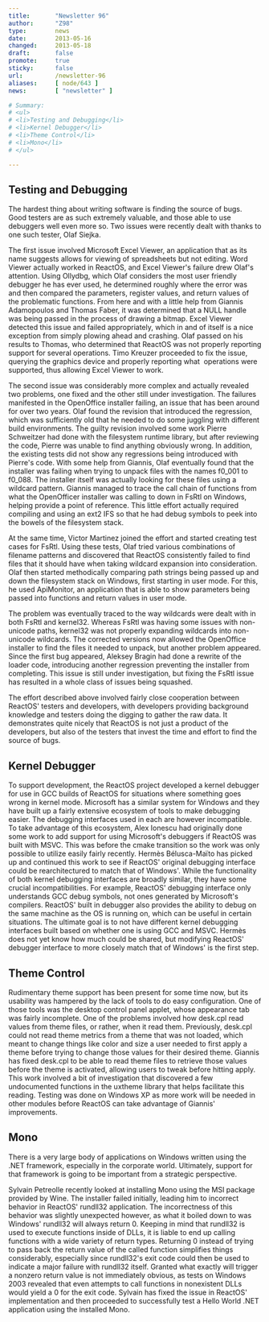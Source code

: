 ```yaml
---
title:       "Newsletter 96"
author:      "Z98"
type:        news
date:        2013-05-16
changed:     2013-05-18
draft:       false
promote:     true
sticky:      false
url:         /newsletter-96
aliases:     [ node/643 ]
news:        [ "newsletter" ]

# Summary:
# <ul>
# <li>Testing and Debugging</li>
# <li>Kernel Debugger</li>
# <li>Theme Control</li>
# <li>Mono</li>
# </ul>

---
```

<h2>Testing and Debugging</h2>
<p>The hardest thing about writing software is finding the source of bugs. Good testers are as such extremely valuable, and those able to use debuggers well even more so. Two issues were recently dealt with thanks to one such tester, Olaf Siejka.</p>
<p>The first issue involved Microsoft Excel Viewer, an application that as its name suggests allows for viewing of spreadsheets but not editing. Word Viewer actually worked in ReactOS, and Excel Viewer&#39;s failure drew Olaf&#39;s attention. Using Ollydbg, which Olaf considers the most user friendly debugger he has ever used, he determined roughly where the error was and then compared the parameters, register values, and return values of the problematic functions. From here and with a little help from Giannis Adamopoulos and Thomas Faber, it was determined that a NULL handle was being passed in the process of drawing a bitmap. Excel Viewer detected this issue and failed appropriately, which in and of itself is a nice exception from simply plowing ahead and crashing. Olaf passed on his results to Thomas, who determined that ReactOS was not properly reporting support for several operations. Timo Kreuzer proceeded to fix the issue, querying the graphics device and properly reporting what &nbsp;operations were supported, thus allowing Excel Viewer to work.</p>
<p>The second issue was considerably more complex and actually revealed two problems, one fixed and the other still under investigation. The failures manifested in the OpenOffice installer failing, an issue that has been around for over two years. Olaf found the revision that introduced the regression, which was sufficiently old that he needed to do some juggling with different build environments. The guilty revision involved some work Pierre Schweitzer had done with the filesystem runtime library, but after reviewing the code, Pierre was unable to find anything obviously wrong. In addition, the existing tests did not show any regressions being introduced with Pierre&#39;s code. With some help from Giannis, Olaf eventually found that the installer was failing when trying to unpack files with the names f0_001 to f0_088. The installer itself was actually looking for these files using a wildcard pattern. Giannis managed to trace the call chain of functions from what the OpenOfficer installer was calling to down in FsRtl on Windows, helping provide a point of reference. This little effort actually required compiling and using an ext2 IFS so that he had debug symbols to peek into the bowels of the filesystem stack.</p>
<p>At the same time, Victor Martinez joined the effort and started creating test cases for FsRtl. Using these tests, Olaf tried various combinations of filename patterns and discovered that ReactOS consistently failed to find files that it should have when taking wildcard expansion into consideration. Olaf then started methodically comparing path strings being passed up and down the filesystem stack on Windows, first starting in user mode. For this, he used ApiMonitor, an application that is able to show parameters being passed into functions and return values in user mode.</p>
<p>The problem was eventually traced to the way wildcards were dealt with in both FsRtl and kernel32. Whereas FsRtl was having some issues with non-unicode paths, kernel32 was not properly expanding wildcards into non-unicode wildcards. The corrected versions now allowed the OpenOffice installer to find the files it needed to unpack, but another problem appeared. Since the first bug appeared, Aleksey Bragin had done a rewrite of the loader code, introducing another regression preventing the installer from completing. This issue is still under investigation, but fixing the FsRtl issue has resulted in a whole class of issues being squashed.</p>
<p>The effort described above involved fairly close cooperation between ReactOS&#39; testers and developers, with developers providing background knowledge and testers doing the digging to gather the raw data. It demonstrates quite nicely that ReactOS is not just a product of the developers, but also of the testers that invest the time and effort to find the source of bugs.</p>
<h2>Kernel Debugger</h2>
<p>To support development, the ReactOS project developed a kernel debugger for use in GCC builds of ReactOS for situations where something goes wrong in kernel mode. Microsoft has a similar system for Windows and they have built up a fairly extensive ecosystem of tools to make debugging easier. The debugging interfaces used in each are however incompatible. To take advantage of this ecosystem, Alex Ionescu had originally done some work to add support for using Microsoft&#39;s debuggers if ReactOS was built with MSVC. This was before the cmake transition so the work was only possible to utilize easily fairly recently. Hermès Bélusca-Maïto has picked up and continued this work to see if ReactOS&#39; original debugging interface could be rearchitectured to match that of Windows&#39;. While the functionality of both kernel debugging interfaces are broadly similar, they have some crucial incompatibilities. For example, ReactOS&#39; debugging interface only understands GCC debug symbols, not ones generated by Microsoft&#39;s compilers. ReactOS&#39; built in debugger also provides the ability to debug on the same machine as the OS is running on, which can be useful in certain situations. The ultimate goal is to not have different kernel debugging interfaces built based on whether one is using GCC and MSVC. Hermès does not yet know how much could be shared, but modifying ReactOS&#39; debugger interface to more closely match that of Windows&#39; is the first step.</p>
<h2>Theme Control</h2>
<p>Rudimentary theme support has been present for some time now, but its usability was hampered by the lack of tools to do easy configuration. One of those tools was the desktop control panel applet, whose appearance tab was fairly incomplete. One of the problems involved how desk.cpl read values from theme files, or rather, when it read them. Previously, desk.cpl could not read theme metrics from a theme that was not loaded, which meant to change things like color and size a user needed to first apply a theme before trying to change those values for their desired theme. Giannis has fixed desk.cpl to be able to read theme files to retrieve those values before the theme is activated, allowing users to tweak before hitting apply. This work involved a bit of investigation that discovered a few undocumented functions in the uxtheme library that helps facilitate this reading. Testing was done on Windows XP as more work will be needed in other modules before ReactOS can take advantage of Giannis&#39; improvements.</p>
<h2>Mono</h2>
<p>There is a very large body of applications on Windows written using the .NET framework, especially in the corporate world. Ultimately, support for that framework is going to be important from a strategic perspective.</p> <p>Sylvain Petreolle recently looked at installing Mono using the MSI package provided by Wine. The installer failed initially, leading him to incorrect behavior in ReactOS&#39; rundll32 application. The incorrectness of this behavior was slightly unexpected however, as what it boiled down to was Windows&#39; rundll32 will always return 0. Keeping in mind that rundll32 is used to execute functions inside of DLLs, it is liable to end up calling functions with a wide variety of return types. Returning 0 instead of trying to pass back the return value of the called function simplifies things considerably, especially since rundll32&#39;s exit code could then be used to indicate a major failure with rundll32 itself. Granted what exactly will trigger a nonzero return value is not immediately obvious, as tests on Windows 2003 revealed that even attempts to call functions in nonexistent DLLs would yield a 0 for the exit code. Sylvain has fixed the issue in ReactOS&#39; implementation and then proceeded to successfully test a Hello World .NET application using the installed Mono.</p>
